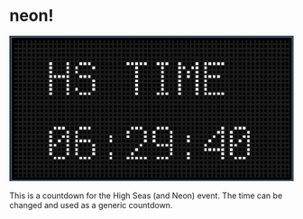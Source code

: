 # neon!

![img](image.png)

This is a countdown for the High Seas (and Neon) event. The time can be changed and used as a generic countdown.